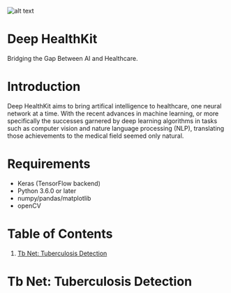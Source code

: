 ![alt text](https://github.com/cyrilzakka/Deep-HealthKit/blob/master/Artboard.png)
# Deep HealthKit
Bridging the Gap Between AI and Healthcare.

# Introduction
Deep HealthKit aims to bring artifical intelligence to healthcare, one neural network at a time. With the recent advances in machine learning, or more specifically the successes garnered by deep learning algorithms in tasks such as computer vision and nature language processing (NLP), translating those achievements to the medical field seemed only natural.

# Requirements
- Keras (TensorFlow backend)
- Python 3.6.0 or later
- numpy/pandas/matplotlib
- openCV

# Table of Contents

1. [Tb Net: Tuberculosis Detection](https://github.com/cyrilzakka/HP/blob/master/README.md#tb-net-tuberculosis-detection)

# Tb Net: Tuberculosis Detection
